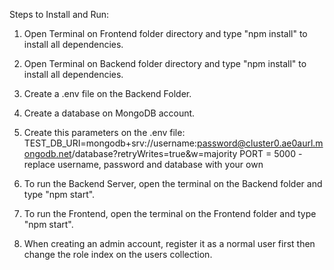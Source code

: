 Steps to Install and Run:

1. Open Terminal on Frontend folder directory and type "npm install" to install all dependencies.

2. Open Terminal on Backend folder directory and type "npm install" to install all dependencies.

3. Create a .env file on the Backend Folder.

4. Create a database on MongoDB account.

5. Create this parameters on the .env file:
      TEST_DB_URI=mongodb+srv://username:password@cluster0.ae0aurl.mongodb.net/database?retryWrites=true&w=majority
      PORT = 5000
                              -replace username, password and database with your own
6. To run the Backend Server, open the terminal on the Backend folder and type "npm start".

7. To run the Frontend, open the terminal on the Frontend folder and type "npm start".

8. When creating an admin account, register it as a normal user first then change the role index on the users collection.
